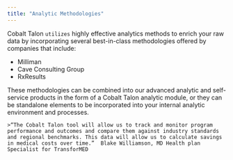 ```yaml
---
title: "Analytic Methodologies"
---
```



Cobalt Talon `utilizes` highly effective analytics methods to enrich your raw data by incorporating several best-in-class methodologies offered by companies that include:
* Milliman
* Cave Consulting Group
* RxResults

These methodologies can be combined into our advanced analytic and self-service  products in the form of a Cobalt Talon analytic module, or they can be standalone elements to be incorporated into your internal analytic environment and processes. 

`>“The Cobalt Talon tool will allow us to track and monitor program performance and outcomes and compare them against industry standards and regional benchmarks. This data will allow us to calculate savings in medical costs over time.” 
Blake Williamson, MD Health plan Specialist for TransforMED`